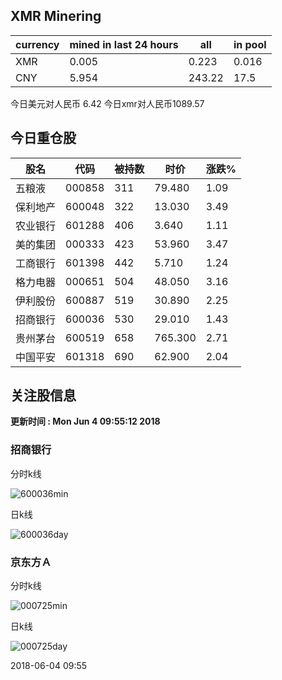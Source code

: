 ## XMR Minering

|currency|mined in last 24 hours|all|in pool|
|---|---|---|---|
|XMR|0.005|0.223|0.016|
|CNY|5.954|243.22|17.5|

今日美元对人民币 6.42	今日xmr对人民币1089.57


## 今日重仓股 

|股名|代码|被持数|时价|涨跌%|
|---|---|---|---|---|
|五粮液|000858|311|79.480|1.09|
|保利地产|600048|322|13.030|3.49|
|农业银行|601288|406|3.640|1.11|
|美的集团|000333|423|53.960|3.47|
|工商银行|601398|442|5.710|1.24|
|格力电器|000651|504|48.050|3.16|
|伊利股份|600887|519|30.890|2.25|
|招商银行|600036|530|29.010|1.43|
|贵州茅台|600519|658|765.300|2.71|
|中国平安|601318|690|62.900|2.04|

## 关注股信息
**更新时间 : Mon Jun  4 09:55:12 2018**
### 招商银行 
分时k线

![600036min](http://image.sinajs.cn/newchart/min/n/sh600036.gif)

日k线

![600036day](http://image.sinajs.cn/newchart/daily/n/sh600036.gif)

### 京东方Ａ 
分时k线

![000725min](http://image.sinajs.cn/newchart/min/n/sz000725.gif)

日k线

![000725day](http://image.sinajs.cn/newchart/daily/n/sz000725.gif)

2018-06-04 09:55
